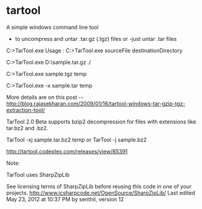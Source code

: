 # tartool
A simple windows command line tool 

- to uncompress and untar .tar.gz (.tgz) files 
or
-just untar .tar files

C:\>TarTool.exe
Usage : 
C:\>TarTool.exe sourceFile destinationDirectory

C:\>TarTool.exe D:\sample.tar.gz ./

C:\>TarTool.exe sample.tgz temp

C:\>TarTool.exe -x sample.tar temp

More details are on this post --http://blog.rajasekharan.com/2009/01/16/tartool-windows-tar-gzip-tgz-extraction-tool/

TarTool 2.0 Beta supports bzip2 decompression for files with extensions like tar.bz2 and .bz2.

TarTool -xj sample.tar.bz2 temp
or
TarTool -j sample.bz2

http://tartool.codeplex.com/releases/view/85391

Note:

TarTool uses SharpZipLib 

See licensing terms of SharpZipLib before reusing this code in one of your projects.
http://www.icsharpcode.net/OpenSource/SharpZipLib/
Last edited May 23, 2012 at 10:37 PM by senthil, version 12
